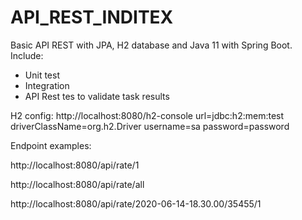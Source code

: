 # API_REST_INDITEX

Basic API REST with JPA, H2 database and Java 11 with Spring Boot.
Include:
- Unit test
- Integration
- API Rest tes to validate task results


H2 config:
http://localhost:8080/h2-console
url=jdbc:h2:mem:test
driverClassName=org.h2.Driver
username=sa
password=password


Endpoint examples:

http://localhost:8080/api/rate/1

http://localhost:8080/api/rate/all

http://localhost:8080/api/rate/2020-06-14-18.30.00/35455/1
